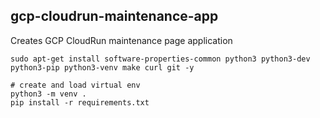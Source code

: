 ## gcp-cloudrun-maintenance-app

Creates GCP CloudRun maintenance page application


```
sudo apt-get install software-properties-common python3 python3-dev python3-pip python3-venv make curl git -y

# create and load virtual env
python3 -m venv .
pip install -r requirements.txt


```
